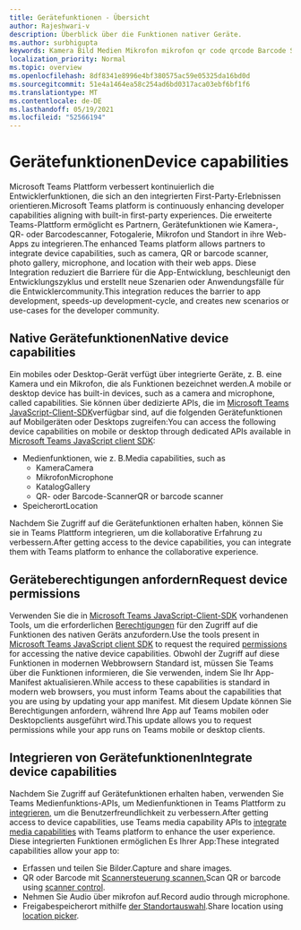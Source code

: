 ```yaml
---
title: Gerätefunktionen - Übersicht
author: Rajeshwari-v
description: Überblick über die Funktionen nativer Geräte.
ms.author: surbhigupta
keywords: Kamera Bild Medien Mikrofon mikrofon qr code qrcode Barcode Scan Scanner Standortkarte Funktionen native Geräteberechtigungen
localization_priority: Normal
ms.topic: overview
ms.openlocfilehash: 8df8341e8996e4bf380575ac59e05325da16bd0d
ms.sourcegitcommit: 51e4a1464ea58c254ad6bd0317aca03ebf6bf1f6
ms.translationtype: MT
ms.contentlocale: de-DE
ms.lasthandoff: 05/19/2021
ms.locfileid: "52566194"
---
```

# <a name="device-capabilities"></a><span data-ttu-id="e6351-104">Gerätefunktionen</span><span class="sxs-lookup"><span data-stu-id="e6351-104">Device capabilities</span></span>

<span data-ttu-id="e6351-105">Microsoft Teams Plattform verbessert kontinuierlich die Entwicklerfunktionen, die sich an den integrierten First-Party-Erlebnissen orientieren.</span><span class="sxs-lookup"><span data-stu-id="e6351-105">Microsoft Teams platform is continuously enhancing developer capabilities aligning with built-in first-party experiences.</span></span> <span data-ttu-id="e6351-106">Die erweiterte Teams-Plattform ermöglicht es Partnern, Gerätefunktionen wie Kamera-, QR- oder Barcodescanner, Fotogalerie, Mikrofon und Standort in ihre Web-Apps zu integrieren.</span><span class="sxs-lookup"><span data-stu-id="e6351-106">The enhanced Teams platform allows partners to integrate device capabilities, such as camera, QR or barcode scanner, photo gallery, microphone, and location with their web apps.</span></span> <span data-ttu-id="e6351-107">Diese Integration reduziert die Barriere für die App-Entwicklung, beschleunigt den Entwicklungszyklus und erstellt neue Szenarien oder Anwendungsfälle für die Entwicklercommunity.</span><span class="sxs-lookup"><span data-stu-id="e6351-107">This integration reduces the barrier to app development, speeds-up development-cycle, and creates new scenarios or use-cases for the developer community.</span></span>

## <a name="native-device-capabilities"></a><span data-ttu-id="e6351-108">Native Gerätefunktionen</span><span class="sxs-lookup"><span data-stu-id="e6351-108">Native device capabilities</span></span>

<span data-ttu-id="e6351-109">Ein mobiles oder Desktop-Gerät verfügt über integrierte Geräte, z. B. eine Kamera und ein Mikrofon, die als Funktionen bezeichnet werden.</span><span class="sxs-lookup"><span data-stu-id="e6351-109">A mobile or desktop device has built-in devices, such as a camera and microphone, called capabilities.</span></span> <span data-ttu-id="e6351-110">Sie können über dedizierte APIs, die im [Microsoft Teams JavaScript-Client-SDK](/javascript/api/overview/msteams-client?view=msteams-client-js-latest&preserve-view=true)verfügbar sind, auf die folgenden Gerätefunktionen auf Mobilgeräten oder Desktops zugreifen:</span><span class="sxs-lookup"><span data-stu-id="e6351-110">You can access the following device capabilities on mobile or desktop through dedicated APIs available in [Microsoft Teams JavaScript client SDK](/javascript/api/overview/msteams-client?view=msteams-client-js-latest&preserve-view=true):</span></span>
* <span data-ttu-id="e6351-111">Medienfunktionen, wie z. B.</span><span class="sxs-lookup"><span data-stu-id="e6351-111">Media capabilities, such as</span></span>
    * <span data-ttu-id="e6351-112">Kamera</span><span class="sxs-lookup"><span data-stu-id="e6351-112">Camera</span></span>
    * <span data-ttu-id="e6351-113">Mikrofon</span><span class="sxs-lookup"><span data-stu-id="e6351-113">Microphone</span></span>
    * <span data-ttu-id="e6351-114">Katalog</span><span class="sxs-lookup"><span data-stu-id="e6351-114">Gallery</span></span>
    * <span data-ttu-id="e6351-115">QR- oder Barcode-Scanner</span><span class="sxs-lookup"><span data-stu-id="e6351-115">QR or barcode scanner</span></span>
* <span data-ttu-id="e6351-116">Speicherort</span><span class="sxs-lookup"><span data-stu-id="e6351-116">Location</span></span>

<span data-ttu-id="e6351-117">Nachdem Sie Zugriff auf die Gerätefunktionen erhalten haben, können Sie sie in Teams Plattform integrieren, um die kollaborative Erfahrung zu verbessern.</span><span class="sxs-lookup"><span data-stu-id="e6351-117">After getting access to the device capabilities, you can integrate them with Teams platform to enhance the collaborative experience.</span></span> 

## <a name="request-device-permissions"></a><span data-ttu-id="e6351-118">Geräteberechtigungen anfordern</span><span class="sxs-lookup"><span data-stu-id="e6351-118">Request device permissions</span></span>

<span data-ttu-id="e6351-119">Verwenden Sie die in [Microsoft Teams JavaScript-Client-SDK](/javascript/api/overview/msteams-client?view=msteams-client-js-latest&preserve-view=true) vorhandenen Tools, um die erforderlichen [Berechtigungen](native-device-permissions.md) für den Zugriff auf die Funktionen des nativen Geräts anzufordern.</span><span class="sxs-lookup"><span data-stu-id="e6351-119">Use the tools present in [Microsoft Teams JavaScript client SDK](/javascript/api/overview/msteams-client?view=msteams-client-js-latest&preserve-view=true) to request the required  [permissions](native-device-permissions.md) for accessing the native device capabilities.</span></span> <span data-ttu-id="e6351-120">Obwohl der Zugriff auf diese Funktionen in modernen Webbrowsern Standard ist, müssen Sie Teams über die Funktionen informieren, die Sie verwenden, indem Sie Ihr App-Manifest aktualisieren.</span><span class="sxs-lookup"><span data-stu-id="e6351-120">While access to these capabilities is standard in modern web browsers, you must inform Teams about the capabilities that you are using by updating your app manifest.</span></span> <span data-ttu-id="e6351-121">Mit diesem Update können Sie Berechtigungen anfordern, während Ihre App auf Teams mobilen oder Desktopclients ausgeführt wird.</span><span class="sxs-lookup"><span data-stu-id="e6351-121">This update allows you to request permissions while your app runs on Teams mobile or desktop clients.</span></span>
 
 ## <a name="integrate-device-capabilities"></a><span data-ttu-id="e6351-122">Integrieren von Gerätefunktionen</span><span class="sxs-lookup"><span data-stu-id="e6351-122">Integrate device capabilities</span></span>

<span data-ttu-id="e6351-123">Nachdem Sie Zugriff auf Gerätefunktionen erhalten haben, verwenden Sie Teams Medienfunktions-APIs, um Medienfunktionen in Teams Plattform zu [integrieren,](mobile-camera-image-permissions.md) um die Benutzerfreundlichkeit zu verbessern.</span><span class="sxs-lookup"><span data-stu-id="e6351-123">After getting access to device capabilities, use Teams media capability APIs to [integrate media capabilities](mobile-camera-image-permissions.md) with Teams platform to enhance the user experience.</span></span> <span data-ttu-id="e6351-124">Diese integrierten Funktionen ermöglichen Es Ihrer App:</span><span class="sxs-lookup"><span data-stu-id="e6351-124">These integrated capabilities allow your app to:</span></span>

* <span data-ttu-id="e6351-125">Erfassen und teilen Sie Bilder.</span><span class="sxs-lookup"><span data-stu-id="e6351-125">Capture and share images.</span></span>
* <span data-ttu-id="e6351-126">QR oder Barcode mit [Scannersteuerung scannen.](qr-barcode-scanner-capability.md)</span><span class="sxs-lookup"><span data-stu-id="e6351-126">Scan QR or barcode using [scanner control](qr-barcode-scanner-capability.md).</span></span>
* <span data-ttu-id="e6351-127">Nehmen Sie Audio über mikrofon auf.</span><span class="sxs-lookup"><span data-stu-id="e6351-127">Record audio through microphone.</span></span>
* <span data-ttu-id="e6351-128">Freigabespeicherort mithilfe [der Standortauswahl](location-capability.md).</span><span class="sxs-lookup"><span data-stu-id="e6351-128">Share location using [location picker](location-capability.md).</span></span>
